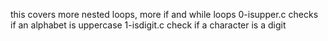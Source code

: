 this covers more nested loops, more if and while loops
0-isupper.c checks if an alphabet is uppercase
1-isdigit.c check if a character is a digit
